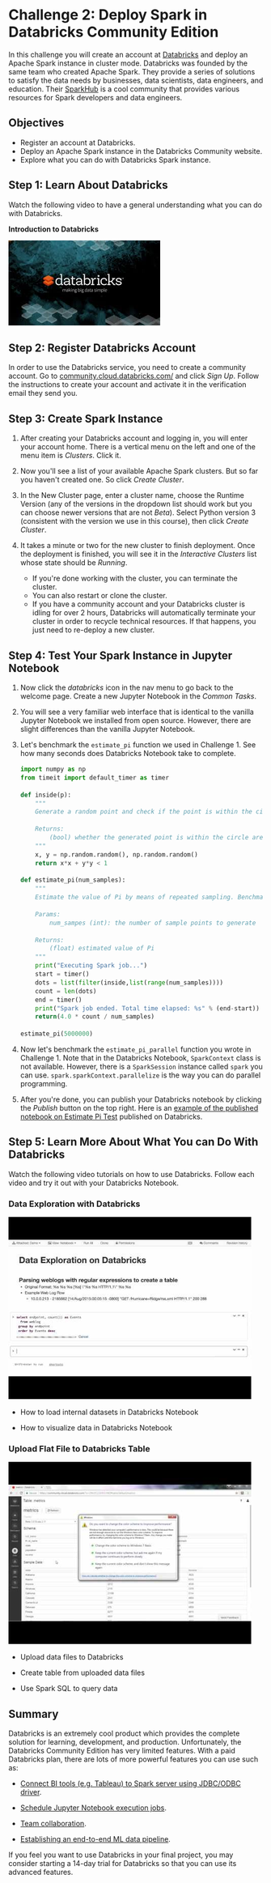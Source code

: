 

# Challenge 2: Deploy Spark in Databricks Community Edition

In this challenge you will create an account at [Databricks](https://databricks.com/) and deploy an Apache Spark instance in cluster mode. Databricks was founded by the same team who created Apache Spark. They provide a series of solutions to satisfy the data needs by businesses, data scientists, data engineers, and education. Their [SparkHub](https://sparkhub.databricks.com) is a cool community that provides various resources for Spark developers and data engineers.

## Objectives

* Register an account at Databricks.
* Deploy an Apache Spark instance in the Databricks Community website.
* Explore what you can do with Databricks Spark instance.

## Step 1: Learn About Databricks

Watch the following video to have a general understanding what you can do with Databricks.

**Introduction to Databricks**

[![Databricks](databricks.jpg)](https://www.youtube.com/watch?v=WaxMj5_SLUI)

## Step 2: Register Databricks Account

In order to use the Databricks service, you need to create a community account. Go to [community.cloud.databricks.com/](https://community.cloud.databricks.com/) and click *Sign Up*. Follow the instructions to create your account and activate it in the verification email they send you.

## Step 3: Create Spark Instance

1. After creating your Databricks account and logging in, you will enter your account home. There is a vertical menu on the left and one of the menu item is *Clusters*. Click it.

1. Now you'll see a list of your available Apache Spark clusters. But so far you haven't created one. So click *Create Cluster*.

1. In the New Cluster page, enter a cluster name, choose the Runtime Version (any of the versions in the dropdown list should work but you can choose newer versions that are not *Beta*). Select Python version 3 (consistent with the version we use in this course), then click *Create Cluster*.

1. It takes a minute or two for the new cluster to finish deployment. Once the deployment is finished, you will see it in the *Interactive Clusters* list whose state should be *Running*.
	* If you're done working with the cluster, you can terminate the cluster.
	* You can also restart or clone the cluster.
	* If you have a community account and your Databricks cluster is idling for over 2 hours, Databricks will automatically terminate your cluster in order to recycle technical resources. If that happens, you just need to re-deploy a new cluster.

## Step 4: Test Your Spark Instance in Jupyter Notebook

1. Now click the *databricks* icon in the nav menu to go back to the welcome page. Create a new Jupyter Notebook in the *Common Tasks*.

1. You will see a very familiar web interface that is identical to the vanilla Jupyter Notebook we installed from open source. However, there are slight differences than the vanilla Jupyter Notebook.

1. Let's benchmark the `estimate_pi` function we used in Challenge 1. See how many seconds does Databricks Notebook take to complete.

	```python
	import numpy as np
	from timeit import default_timer as timer

	def inside(p):
	    """
	    Generate a random point and check if the point is within the circle with radius=1.
	    
	    Returns:
	        (bool) whether the generated point is within the circle area
	    """
	    x, y = np.random.random(), np.random.random()
	    return x*x + y*y < 1

	def estimate_pi(num_samples):
	    """
	    Estimate the value of Pi by means of repeated sampling. Benchmark the repeated sampling time cost.
	    
	    Params:
	        num_sampes (int): the number of sample points to generate
	    
	    Returns:
	        (float) estimated value of Pi
	    """
	    print("Executing Spark job...")
	    start = timer()
	    dots = list(filter(inside,list(range(num_samples)))) 
	    count = len(dots)
	    end = timer()
	    print("Spark job ended. Total time elapsed: %s" % (end-start))
	    return(4.0 * count / num_samples)

    estimate_pi(5000000)
    ```

1. Now let's benchmark the `estimate_pi_parallel` function you wrote in Challenge 1. Note that in the Databricks Notebook, `SparkContext` class is not available. However, there is a `SparkSession` instance called `spark` you can use. `spark.sparkContext.parallelize` is the way you can do parallel programming.

1. After you're done, you can publish your Databricks notebook by clicking the *Publish* button on the top right.
Here is an [example of the published notebook on Estimate Pi Test](https://databricks-prod-cloudfront.cloud.databricks.com/public/4027ec902e239c93eaaa8714f173bcfc/1703412207731938/2169070836696660/7635369984325857/latest.html) published on Databricks.

## Step 5: Learn More About What You can Do With Databricks

Watch the following video tutorials on how to use Databricks. Follow each video and try it out with your Databricks Notebook.

### Data Exploration with Databricks

[![Data Exploration with Databricks](data-exploration.jpg)](https://www.youtube.com/watch?v=mPTzJDs0EkI)

* How to load internal datasets in Databricks Notebook

* How to visualize data in Databricks Notebook

### Upload Flat File to Databricks Table

[![Upload Data](upload-data.jpg)](https://www.youtube.com/watch?v=H5LxjaJgpSk)

* Upload data files to Databricks

* Create table from uploaded data files

* Use Spark SQL to query data

## Summary

Databricks is an extremely cool product which provides the complete solution for learning, development, and production. Unfortunately, the Databricks Community Edition has very limited features. With a paid Databricks plan, there are lots of more powerful features you can use such as:

* [Connect BI tools (e.g. Tableau) to Spark server using JDBC/ODBC driver](https://docs.databricks.com/user-guide/bi/jdbc-odbc-bi.html).

* [Schedule Jupyter Notebook execution jobs](https://docs.databricks.com/user-guide/jobs.html).

* [Team collaboration](https://www.youtube.com/watch?v=etKTJTxaad0).

* [Establishing an end-to-end ML data pipeline](https://www.youtube.com/watch?v=NR1MYg_7oSg).

If you feel you want to use Databricks in your final project, you may consider starting a 14-day trial for Databricks so that you can use its advanced features.
